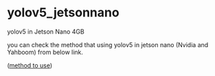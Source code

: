 # yolov5_jetsonnano
yolov5 in Jetson Nano 4GB


you can check the method that using yolov5 in jetson nano (Nvidia and Yahboom) from below link.

([method to use](https://sehooni.github.io/categories/#jetson))
